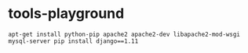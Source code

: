 # tools-playground

`apt-get install python-pip apache2 apache2-dev libapache2-mod-wsgi mysql-server
pip install django==1.11`

